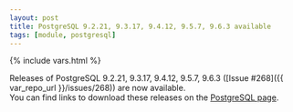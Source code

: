 ```yaml
---
layout: post
title: PostgreSQL 9.2.21, 9.3.17, 9.4.12, 9.5.7, 9.6.3 available
tags: [module, postgresql]
---
```

{% include vars.html %}

Releases of PostgreSQL 9.2.21, 9.3.17, 9.4.12, 9.5.7, 9.6.3 ([Issue #268]({{ var_repo_url }}/issues/268)) are now available.<br />
You can find links to download these releases on the [PostgreSQL page](/bins/postgresql).